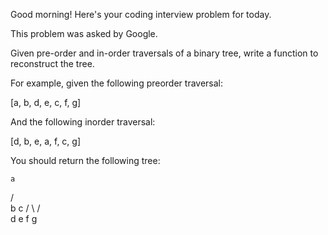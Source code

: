 Good morning! Here's your coding interview problem for today.This problem was asked by Google.Given pre-order and in-order traversals of a binary tree, write a function toreconstruct the tree.For example, given the following preorder traversal:[a, b, d, e, c, f, g]And the following inorder traversal:[d, b, e, a, f, c, g]You should return the following tree:    a   / \  b   c / \ / \d  e f  g
